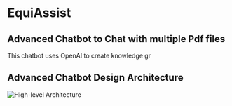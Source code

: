 # EquiAssist
## Advanced Chatbot to Chat with multiple Pdf files
This chatbot uses OpenAI to create knowledge gr

## Advanced Chatbot Design Architecture
![High-level Architecture]()